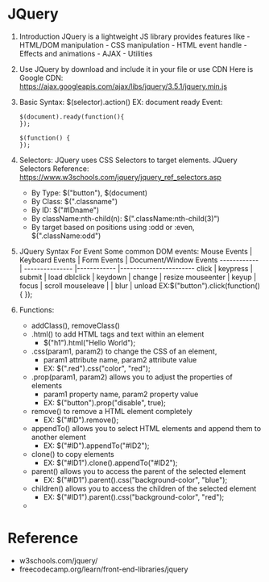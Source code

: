 # JQuery 
1. Introduction
    JQuery is a lightweight JS library provides features like
        - HTML/DOM manipulation
        - CSS manipulation
        - HTML event handle
        - Effects and animations
        - AJAX
        - Utilities
2. Use JQuery by download and include it in your file or use CDN
    Here is Google CDN: https://ajax.googleapis.com/ajax/libs/jquery/3.5.1/jquery.min.js
3. Basic Syntax: $(selector).action()
    EX: document ready Event:
    ```JQuery
    $(document).ready(function(){
    });

    $(function() {
    });
    ```
4. Selectors: JQuery uses CSS Selectors to target elements.
    JQuery Selectors Reference:
    https://www.w3schools.com/jquery/jquery_ref_selectors.asp
    - By Type: $("button"), $(document)
    - By Class: $(".classname")
    - By ID: $("#IDname")
    - By className:nth-child(n): $(".className:nth-child(3)")
    - By target based on positions using :odd or :even, $(".className:odd")

5. JQuery Syntax For Event
    Some common DOM events:
    Mouse Events | Keyboard Events | Form Events | Document/Window Events
    ------------ | --------------- |------------ |----------------------- 
    click        | keypress        | submit      | load
    dblclick     | keydown         | change      | resize
    mouseenter   | keyup           | focus       | scroll
    mouseleave   |                 | blur        | unload
    EX:$("button").click(function(){
    });

3. Functions:
    - addClass(), removeClass()
    - .html() to add HTML tags and text within an element
        - $("h1").html("Hello World");
    - .css(param1, param2) to change the CSS of an element, 
        - param1 attribute name, param2 attribute value
        - EX: $(".red").css("color", "red");
    - .prop(param1, param2) allows you to adjust the properties of elements
        - param1 property name, param2 property value
        - EX: $("button").prop("disable", true);
    - remove() to remove a HTML element completely
        - EX: $("#ID").remove();
    - appendTo() allows you to select HTML elements and append them to another element
        - EX: $("#ID").appendTo("#ID2");
    - clone() to copy elements
        - EX: $("#ID1").clone().appendTo("#ID2");
    - parent() allows you to access the parent of the selected element
        - EX: $("#ID1").parent().css("background-color", "blue");
    - children() allows you to access the children of the selected element
        - EX: $("#ID1").parent().css("background-color", "red");
    - 



# Reference
- w3schools.com/jquery/
- freecodecamp.org/learn/front-end-libraries/jquery
